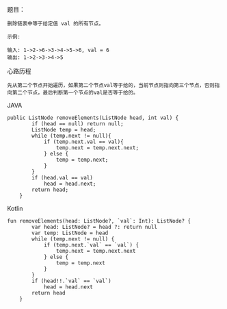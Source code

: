题目：

```
删除链表中等于给定值 val 的所有节点。

示例:

输入: 1->2->6->3->4->5->6, val = 6
输出: 1->2->3->4->5
```

心路历程

```
先从第二个节点开始遍历，如果第二个节点val等于给的，当前节点则指向第三个节点，否则指向第二个节点，最后判断第一个节点的val是否等于给的。
```

JAVA

```
public ListNode removeElements(ListNode head, int val) {
        if (head == null) return null;
        ListNode temp = head;
        while (temp.next != null){
            if (temp.next.val == val){
                temp.next = temp.next.next;
            } else {
                temp = temp.next;
            }
        }
        if (head.val == val)
            head = head.next;
        return head;
    }
```

Kotlin

    fun removeElements(head: ListNode?, `val`: Int): ListNode? {
            var head: ListNode? = head ?: return null
            var temp: ListNode = head
            while (temp.next != null) {
                if (temp.next.`val` == `val`) {
                    temp.next = temp.next.next
                } else {
                    temp = temp.next
                }
            }
            if (head!!.`val` == `val`)
                head = head.next
            return head
        }